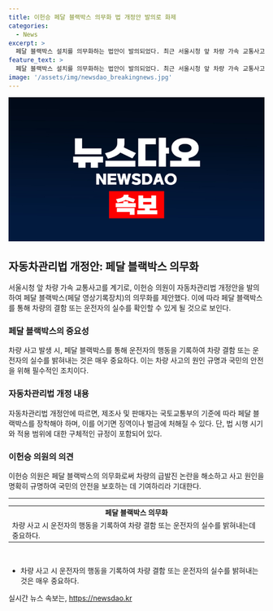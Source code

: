 ```yaml
---
title: 이헌승 페달 블랙박스 의무화 법 개정안 발의로 화제
categories:
  - News
excerpt: >
  페달 블랙박스 설치를 의무화하는 법안이 발의되었다. 최근 서울시청 앞 차량 가속 교통사고를 겪은 사건을 계기로, 사고 발생 시 차량의 결함 또는 운전자의 실수를 밝히기 어렵다는 문제에 대한 해결책으로 제시되었다. 법안은 제조사의 기술적 조치 의무를 명시하고, 페달 블랙박스 미장착 시 처벌 규정을 포함하고 있으며, 이에 대한 의원의 기대가 이는 국민의 안전을 보호할 것이라는 점이다.
feature_text: >
  페달 블랙박스 설치를 의무화하는 법안이 발의되었다. 최근 서울시청 앞 차량 가속 교통사고를 겪은 사건을 계기로, 사고 발생 시 차량의 결함 또는 운전자의 실수를 밝히기 어렵다는 문제에 대한 해결책으로 제시되었다. 법안은 제조사의 기술적 조치 의무를 명시하고, 페달 블랙박스 미장착 시 처벌 규정을 포함하고 있으며, 이에 대한 의원의 기대가 이는 국민의 안전을 보호할 것이라는 점이다.
image: '/assets/img/newsdao_breakingnews.jpg'
---
```


<p><img src="/assets/img/newsdao_breakingnews.jpg" alt="pcversion 속보" /></p>

<h2 data-ke-size="size26">자동차관리법 개정안: 페달 블랙박스 의무화</h2>

<p data-ke-size="size16">서울시청 앞 차량 가속 교통사고를 계기로, 이헌승 의원이 자동차관리법 개정안을 발의하여 페달 블랙박스(페달 영상기록장치)의 의무화를 제안했다. 이에 따라 페달 블랙박스를 통해 차량의 결함 또는 운전자의 실수를 확인할 수 있게 될 것으로 보인다.</p>

<h3>페달 블랙박스의 중요성</h3>

<p data-ke-size="size16">차량 사고 발생 시, 페달 블랙박스를 통해 운전자의 행동을 기록하여 차량 결함 또는 운전자의 실수를 밝혀내는 것은 매우 중요하다. 이는 차량 사고의 원인 규명과 국민의 안전을 위해 필수적인 조치이다.</p>

<h3>자동차관리법 개정 내용</h3>

<p data-ke-size="size16">자동차관리법 개정안에 따르면, 제조사 및 판매자는 국토교통부의 기준에 따라 페달 블랙박스를 장착해야 하며, 이를 어기면 징역이나 벌금에 처해질 수 있다. 단, 법 시행 시기와 적용 범위에 대한 구체적인 규정이 포함되어 있다.</p>

<h3>이헌승 의원의 의견</h3>

<p data-ke-size="size16">이헌승 의원은 페달 블랙박스의 의무화로써 차량의 급발진 논란을 해소하고 사고 원인을 명확히 규명하여 국민의 안전을 보호하는 데 기여하리라 기대한다.</p>

<hr>

<table>
  <tr>
    <td style="text-align: center; height: 17px;"><b>페달 블랙박스 의무화</b></td>
  </tr>
  <tr>
    <td>차량 사고 시 운전자의 행동을 기록하여 차량 결함 또는 운전자의 실수를 밝혀내는데 중요하다.</td>
  </tr>
</table>

<p data-ke-size="size16">&nbsp;</p>

<ul>
  <li>차량 사고 시 운전자의 행동을 기록하여 차량 결함 또는 운전자의 실수를 밝혀내는 것은 매우 중요하다.</li>
</ul>
실시간 뉴스 속보는, <a href="https://newsdao.kr" rel="dofollow">https://newsdao.kr</a>


